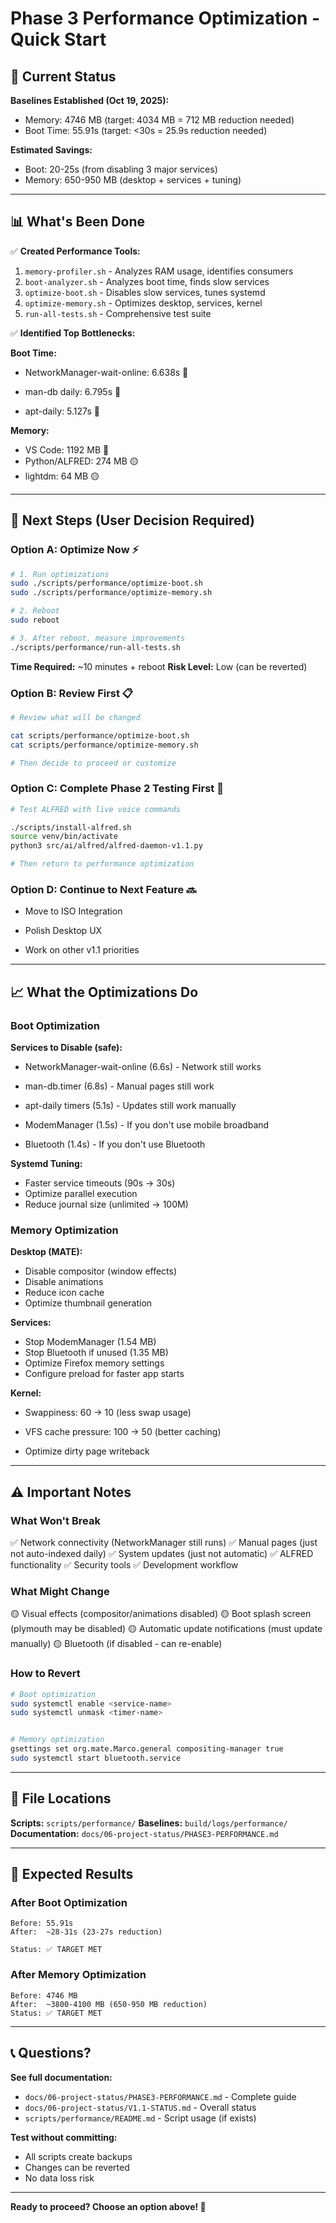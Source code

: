# Phase 3 Performance Optimization - Quick Start

## 🎯 Current Status

**Baselines Established (Oct 19, 2025):**

-   Memory: 4746 MB (target: 4034 MB = 712 MB reduction needed)
-   Boot Time: 55.91s (target: <30s = 25.9s reduction needed)

**Estimated Savings:**

-   Boot: 20-25s (from disabling 3 major services)
-   Memory: 650-950 MB (desktop + services + tuning)

---

## 📊 What's Been Done

✅ **Created Performance Tools:**

1. `memory-profiler.sh` - Analyzes RAM usage, identifies consumers
2. `boot-analyzer.sh` - Analyzes boot time, finds slow services
3. `optimize-boot.sh` - Disables slow services, tunes systemd
4. `optimize-memory.sh` - Optimizes desktop, services, kernel
5. `run-all-tests.sh` - Comprehensive test suite

✅ **Identified Top Bottlenecks:**

**Boot Time:**

-   NetworkManager-wait-online: 6.638s 🔴

-   man-db daily: 6.795s 🔴
-   apt-daily: 5.127s 🔴

**Memory:**

-   VS Code: 1192 MB 🔴
-   Python/ALFRED: 274 MB 🟡
-   lightdm: 64 MB 🟡

---

## 🚀 Next Steps (User Decision Required)

### Option A: Optimize Now ⚡

```bash
# 1. Run optimizations
sudo ./scripts/performance/optimize-boot.sh
sudo ./scripts/performance/optimize-memory.sh

# 2. Reboot
sudo reboot

# 3. After reboot, measure improvements
./scripts/performance/run-all-tests.sh

```

**Time Required:** ~10 minutes + reboot
**Risk Level:** Low (can be reverted)

### Option B: Review First 📋

```bash
# Review what will be changed

cat scripts/performance/optimize-boot.sh
cat scripts/performance/optimize-memory.sh

# Then decide to proceed or customize
```

### Option C: Complete Phase 2 Testing First 🎤

```bash
# Test ALFRED with live voice commands

./scripts/install-alfred.sh
source venv/bin/activate
python3 src/ai/alfred/alfred-daemon-v1.1.py

# Then return to performance optimization
```

### Option D: Continue to Next Feature 🔜

-   Move to ISO Integration

-   Polish Desktop UX
-   Work on other v1.1 priorities

---

## 📈 What the Optimizations Do

### Boot Optimization

**Services to Disable (safe):**

-   NetworkManager-wait-online (6.6s) - Network still works

-   man-db.timer (6.8s) - Manual pages still work

-   apt-daily timers (5.1s) - Updates still work manually
-   ModemManager (1.5s) - If you don't use mobile broadband
-   Bluetooth (1.4s) - If you don't use Bluetooth

**Systemd Tuning:**

-   Faster service timeouts (90s → 30s)
-   Optimize parallel execution
-   Reduce journal size (unlimited → 100M)

### Memory Optimization

**Desktop (MATE):**

-   Disable compositor (window effects)
-   Disable animations
-   Reduce icon cache
-   Optimize thumbnail generation

**Services:**

-   Stop ModemManager (1.54 MB)
-   Stop Bluetooth if unused (1.35 MB)
-   Optimize Firefox memory settings
-   Configure preload for faster app starts

**Kernel:**

-   Swappiness: 60 → 10 (less swap usage)

-   VFS cache pressure: 100 → 50 (better caching)
-   Optimize dirty page writeback

---

## ⚠️ Important Notes

### What Won't Break

✅ Network connectivity (NetworkManager still runs)
✅ Manual pages (just not auto-indexed daily)
✅ System updates (just not automatic)
✅ ALFRED functionality
✅ Security tools
✅ Development workflow

### What Might Change

🟡 Visual effects (compositor/animations disabled)
🟡 Boot splash screen (plymouth may be disabled)
🟡 Automatic update notifications (must update manually)
🟡 Bluetooth (if disabled - can re-enable)

### How to Revert

```bash
# Boot optimization
sudo systemctl enable <service-name>
sudo systemctl unmask <timer-name>


# Memory optimization
gsettings set org.mate.Marco.general compositing-manager true
sudo systemctl start bluetooth.service
```

---

## 📁 File Locations

**Scripts:** `scripts/performance/`
**Baselines:** `build/logs/performance/`
**Documentation:** `docs/06-project-status/PHASE3-PERFORMANCE.md`

---

## 🎯 Expected Results

### After Boot Optimization

```
Before: 55.91s
After:  ~28-31s (23-27s reduction)

Status: ✅ TARGET MET
```

### After Memory Optimization

```
Before: 4746 MB
After:  ~3800-4100 MB (650-950 MB reduction)
Status: ✅ TARGET MET
```

---

## 📞 Questions?

**See full documentation:**

-   `docs/06-project-status/PHASE3-PERFORMANCE.md` - Complete guide
-   `docs/06-project-status/V1.1-STATUS.md` - Overall status
-   `scripts/performance/README.md` - Script usage (if exists)

**Test without committing:**

-   All scripts create backups
-   Changes can be reverted
-   No data loss risk

---

**Ready to proceed? Choose an option above! 🚀**
